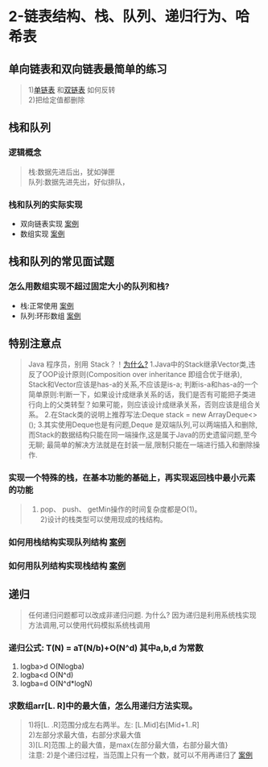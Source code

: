 # 2-链表结构、栈、队列、递归行为、哈希表

## 单向链表和双向链表最简单的练习
>1)[单链表](https://github.com/fimi2008/algorithm-every-day/blob/master/src/main/java/top/lionxxw/learn/algorithm/lesson/day02/Node.java)
>和[双链表](https://github.com/fimi2008/algorithm-every-day/blob/master/src/main/java/top/lionxxw/learn/algorithm/lesson/day02/DoubleNode.java)
>如何反转<br>
 2)把给定值都删除

## 栈和队列
### 逻辑概念
>栈:数据先进后出，犹如弹匣<br>
 队列:数据先进先出，好似排队，

### 栈和队列的实际实现
* 双向链表实现 [案例](https://github.com/fimi2008/algorithm-every-day/blob/master/src/main/java/top/lionxxw/learn/algorithm/lesson/day02/DoubleEndsQueue.java)
* 数组实现 [案例](https://github.com/fimi2008/algorithm-every-day/blob/master/src/main/java/top/lionxxw/learn/algorithm/lesson/day02/RingArray.java)

## 栈和队列的常见面试题
### 怎么用数组实现不超过固定大小的队列和栈?
   * 栈:正常使用 [案例](https://github.com/fimi2008/algorithm-every-day/blob/master/src/main/java/top/lionxxw/learn/algorithm/lesson/day02/RingArray.java)
   * 队列:环形数组 [案例](https://github.com/fimi2008/algorithm-every-day/blob/master/src/main/java/top/lionxxw/learn/algorithm/lesson/day02/RingArray.java)

## 特别注意点
> Java 程序员，别用 Stack？！[为什么?](https://mp.weixin.qq.com/s/Ba8jrULf8NJbENK6WGrVWg)
> 1.Java中的Stack继承Vector类,违反了OOP设计原则(Composition over inheritance 即组合优于继承),
> Stack和Vector应该是has-a的关系,不应该是is-a;
> 判断is-a和has-a的一个简单原则:判断一下，如果设计成继承关系的话，我们是否有可能把子类进行向上的父类转型？如果可能，则应该设计成继承关系，否则应该是组合关系。
> 2.在Stack类的说明上推荐写法:Deque<Integer> stack = new ArrayDeque<>(); 
> 3.其实使用Deque也是有问题,Deque 是双端队列,可以两端插入和删除,而Stack的数据结构只能在同一端操作,这是属于Java的历史遗留问题,至今无聊;
> 最简单的解决方法就是在封装一层,限制只能在一端进行插入和删除操作.

### 实现一个特殊的栈，在基本功能的基础上，再实现返回栈中最小元素的功能
> 1) pop、 push、 getMin操作的时间复杂度都是O(1)。<br>
> 2)设计的栈类型可以使用现成的栈结构。

### 如何用栈结构实现队列结构 [案例](https://github.com/fimi2008/algorithm-every-day/blob/master/src/main/java/top/lionxxw/learn/algorithm/lesson/day02/StackImplementQueue.java)
### 如何用队列结构实现栈结构 [案例](https://github.com/fimi2008/algorithm-every-day/blob/master/src/main/java/top/lionxxw/learn/algorithm/lesson/day02/QueueImplementStack.java)

## 递归
> 任何递归问题都可以改成非递归问题.
> 为什么? 因为递归是利用系统栈实现方法调用,可以使用代码模拟系统栈调用

### 递归公式: T(N) = aT(N/b)+O(N^d) 其中a,b,d 为常数
1. logba>d O(Nlogba)
2. logba<d O(N^d)
3. logba=d O(N^d*logN)

### 求数组arr[L. R]中的最大值，怎么用递归方法实现。
> 1)将[L. .R]范围分成左右两半。左: [L.Mid]右[Mid+1..R] <br>
> 2)左部分求最大值，右部分求最大值<br>
> 3)[L.R]范围.上的最大值，是max{左部分最大值，右部分最大值}<br>
> 注意: 2)是个递归过程，当范围上只有一个数，就可以不用再递归了  [案例](https://github.com/fimi2008/algorithm-every-day/blob/master/src/main/java/top/lionxxw/learn/algorithm/lesson/day02/GetMax.java)